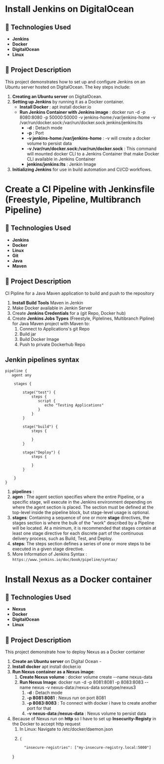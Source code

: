 # Install Jenkins on DigitalOcean

## 🚀 Technologies Used
- **Jenkins**
- **Docker**
- **DigitalOcean**
- **Linux**

## 📝 Project Description
This project demonstrates how to set up and configure Jenkins on an Ubuntu server hosted on DigitalOcean. The key steps include:

1. **Creating an Ubuntu server** on DigitalOcean.
2. **Setting up Jenkins** by running it as a Docker container.
   - **Install Docker** : apt install docker.io
   - **Run Jenkins Container with Jenkins image** : docker run -d -p 8080:8080 -p 50000:50000 -v jenkins-home:/var/jenkins-home -v /var/run/docker.sock:/var/run/docker.sock jenkins/jenkins:lts
      - **-d** : Detach mode
      - **-p** : Port
      - **-v jenkins-home:/var/jenkins-home** : -v will create a docker volume to persist data
      - **-v /var/run/docker.sock:/var/run/docker.sock** : This command will mounted docker CLI to a Jenkins Container that make Docker CLI available in Jenkins Container
      - **jenkins/jenkins:lts** : Jenkin Image
3. **Initializing Jenkins** for use in build automation and CI/CD workflows.

# Create a CI Pipeline with Jenkinsfile (Freestyle, Pipeline, Multibranch Pipeline)
## 🚀 Technologies Used
- **Jenkins**
- **Docker**
- **Linux**
- **Git**
- **Java**
- **Maven**

## 📝 Project Description
CI Pipline for a Java Maven application to build and push to the repository
1. **Install Build Tools** Maven in Jenkin
2. Make Docker available in Jenkin Server
3. Create **Jenkins Credentials** for a (git Repo, Docker hub)
4. Create **Jenkins Jobs Types** (Freestyle, Piplelines, Multibranch Pipline) for Java Maven project with Maven to:
   1. Connect to Applications's git Repo
   2. Build jar
   3. Build Docker Image
   4. Push to private Dockerhub Repo
  
## Jenkin pipelines syntax 
```
pipeline {
   agent any
    
    stages {

        stage("test") {
            steps {
               script {
                  echo "Testing Applications"
               }
            }
        }
    
        stage("build") {
            steps {
               
            }
        }

        stage("Deploy") {
            steps {
               
            }
        }
       
    } 
}
```
1. **pipelines** : 
2. **agen** : The agent section specifies where the entire Pipeline, or a specific stage, will execute in the Jenkins environment depending on where the agent section is placed. The section must be defined at the top-level inside the pipeline block, but stage-level usage is optional.
3. **stages**: Containing a sequence of one or more **stage** directives, the stages section is where the bulk of the "work" described by a Pipeline will be located. At a minimum, it is recommended that stages contain at least one stage directive for each discrete part of the continuous delivery process, such as Build, Test, and Deploy.
4. **steps**: The steps section defines a series of one or more steps to be executed in a given stage directive.
5. More Information of Jenkins Syntax : `https://www.jenkins.io/doc/book/pipeline/syntax/`

# Install Nexus as a Docker container
## 🚀 Technologies Used
- **Nexus**
- **Docker**
- **DigitalOcean**
- **Linux**

## 📝 Project Description
This project demonstrate how to deploy Nexus as a Docker container 
1. **Create an Ubuntu server** on Digital Ocean -
2. **Install docker** apt install docker.io 
3. **Run Nexus container as a Nexus image**: 
   1. **Create Nexus volume** : docker volume create --name nexus-data
   2. **Run Nexus Image**: docker run -d -p 8081:8081 -p 8083:8083 --name nexus -v nexus-data:/nexus-data sonatype/nexus3
      1. **-d** : Detach mode
      2. **-p 8081:8081** : Nexus run on port 8081  
      3. **-p 8083:8083** : To connect with docker i have to create another port for that
      4. **-v nexus-data:/nexus-data** : Nexus volume to persist data
4. Because of Nexus run on **http** so I have to set up **Insecurity-Registy** in the Docker to accept http request 
   1. In Linux: Navigate to /etc/docker/daemon.json
   2. ```
      {

        "insecure-registries": ["my-insecure-registry.local:5000"]

    }
   ```
